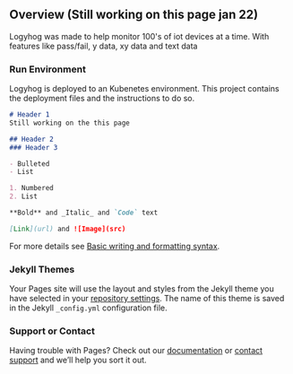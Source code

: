 ## Overview (Still working on this page jan 22)

Logyhog was made to help monitor 100's of iot devices at a time. With features like pass/fail, y data, xy data and text data

### Run Environment

Logyhog is deployed to an Kubenetes environment. This project contains the deployment files and the instructions to do so.

```markdown
# Header 1
Still working on the this page

## Header 2
### Header 3

- Bulleted
- List

1. Numbered
2. List

**Bold** and _Italic_ and `Code` text

[Link](url) and ![Image](src)
```

For more details see [Basic writing and formatting syntax](https://docs.github.com/en/github/writing-on-github/getting-started-with-writing-and-formatting-on-github/basic-writing-and-formatting-syntax).

### Jekyll Themes

Your Pages site will use the layout and styles from the Jekyll theme you have selected in your [repository settings](https://github.com/kalaharileeu/logyhog/settings/pages). The name of this theme is saved in the Jekyll `_config.yml` configuration file.

### Support or Contact

Having trouble with Pages? Check out our [documentation](https://docs.github.com/categories/github-pages-basics/) or [contact support](https://support.github.com/contact) and we’ll help you sort it out.
